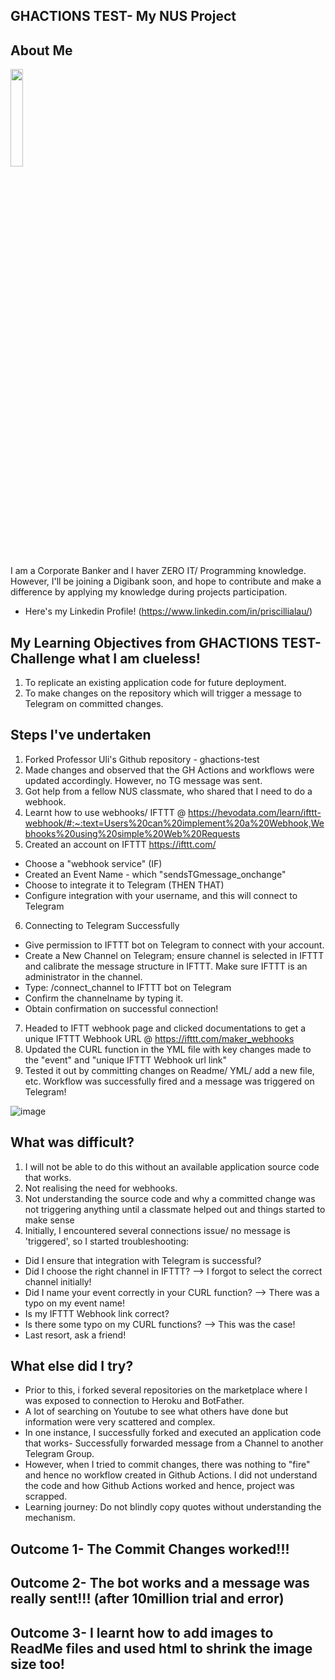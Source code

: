 ## GHACTIONS TEST- My NUS Project

## About Me
<img src="https://user-images.githubusercontent.com/98994112/159111464-5ab4087a-33d6-4919-bf79-6c47fef82405.jpg" width=20% height=20%>

I am a Corporate Banker and I haver ZERO IT/ Programming knowledge. However, I'll be joining a Digibank soon, and hope to contribute and make a difference by applying my knowledge during projects participation. 
* Here's my Linkedin Profile! (https://www.linkedin.com/in/priscillialau/)

## My Learning Objectives from GHACTIONS TEST- Challenge what I am clueless! 

1) To replicate an existing application code for future deployment. 
2) To make changes on the repository which will trigger a message to Telegram on committed changes.  

## Steps I've undertaken

1) Forked Professor Uli's Github repository - ghactions-test 
2) Made changes and observed that the GH Actions and workflows were updated accordingly. However, no TG message was sent. 
3) Got help from a fellow NUS classmate, who shared that I need to do a webhook. 
4) Learnt how to use webhooks/ IFTTT @ https://hevodata.com/learn/ifttt-webhook/#:~:text=Users%20can%20implement%20a%20Webhook,Webhooks%20using%20simple%20Web%20Requests
5) Created an account on IFTTT https://ifttt.com/  
- Choose a "webhook service" (IF)
- Created an Event Name - which "sendsTGmessage_onchange"
- Choose to integrate it to Telegram (THEN THAT)
- Configure integration with your username, and this will connect to Telegram 

6) Connecting to Telegram Successfully
- Give permission to IFTTT bot on Telegram to connect with your account. 
- Create a New Channel on Telegram; ensure channel is selected in IFTTT and calibrate the message structure in IFTTT. Make sure IFTTT is an administrator in the channel. 
- Type: /connect_channel to IFTTT bot on Telegram 
- Confirm the channelname by typing it. 
- Obtain confirmation on successful connection! 

7) Headed to IFTT webhook page and clicked documentations to get a unique IFTTT Webhook URL @ https://ifttt.com/maker_webhooks
8) Updated the CURL function in the YML file with key changes made to the "event" and "unique IFTTT Webhook url link"
9) Tested it out by committing changes on Readme/ YML/ add a new file, etc. Workflow was successfully fired and a message was triggered on Telegram!

![image](https://user-images.githubusercontent.com/98994112/159111322-f83109d2-95bb-4cba-bb4d-89084b441390.png)


## What was difficult? 
1) I will not be able to do this without an available application source code that works. 
2) Not realising the need for webhooks. 
3) Not understanding the source code and why a committed change was not triggering anything until a classmate helped out and things started to make sense
4) Initially, I encountered several connections issue/ no message is 'triggered', so I started troubleshooting:
- Did I ensure that integration with Telegram is successful? 
- Did I choose the right channel in IFTTT? --> I forgot to select the correct channel initially!
- Did I name your event correctly in your CURL function? --> There was a typo on my event name! 
- Is my IFTTT Webhook link correct? 
- Is there some typo on my CURL functions? --> This was the case!
- Last resort, ask a friend! 

## What else did I try? 
- Prior to this, i forked several repositories on the marketplace where I was exposed to connection to Heroku and BotFather. 
- A lot of searching on Youtube to see what others have done but information were very scattered and complex. 
- In one instance, I successfully forked and executed an application code that works- Successfully forwarded message from a Channel to another Telegram Group. 
- However, when I tried to commit changes, there was nothing to "fire" and hence no workflow created in Github Actions. I did not understand the code and how Github Actions worked and hence, project was scrapped. 
-  Learning journey: Do not blindly copy quotes without understanding the mechanism. 

## Outcome 1- The Commit Changes worked!!!
## Outcome 2- The bot works and a message was really sent!!! (after 10million trial and error)
## Outcome 3- I learnt how to add images to ReadMe files and used html to shrink the image size too! 
